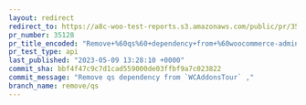```yaml
---
layout: redirect
redirect_to: https://a8c-woo-test-reports.s3.amazonaws.com/public/pr/35128/api/index.html
pr_number: 35128
pr_title_encoded: "Remove+%60qs%60+dependency+from+%60woocommerce-admin%60"
pr_test_type: api
last_published: "2023-05-09 13:28:10 +0000"
commit_sha: bbf4f47c9c7d1cad559000de03ffbf9a7c023822
commit_message: "Remove qs dependency from `WCAddonsTour` ,"
branch_name: remove/qs
---
```

